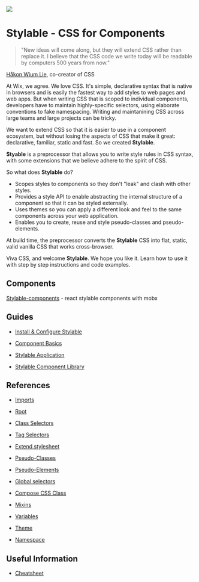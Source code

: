 ![](.../branding/logo/PNG/96-logo-OnlySymbol.png)

# Stylable - CSS for Components

> "New ideas will come along, but they will extend CSS rather than replace it. I believe that the CSS code we write today will be readable by computers 500 years from now."

[Håkon Wium Lie](https://dev.opera.com/articles/css-twenty-years-hakon/), co-creator of CSS

At Wix, we agree. We love CSS. It's simple, declarative syntax that is native in browsers and is easily the fastest way to add styles to web pages and web apps. But when writing CSS that is scoped to individual components, developers have to maintain highly-specific selectors, using elaborate conventions to fake namespacing. Writing and maintanining CSS across large teams and large projects can be tricky.

We want to extend CSS so that it is easier to use in a component ecosystem, but without losing the aspects of CSS that make it great: declarative, familiar, static and fast. So we created **Stylable**.

**Styable** is a preprocessor that allows you to write style rules in CSS syntax, with some extensions that we believe adhere to the spirit of CSS.

So what does **Stylable** do?

* Scopes styles to components so they don't "leak" and clash with other styles.
* Provides a style API to enable abstracting the internal structure of a component so that it can be styled externally. 
* Uses themes so you can apply a different look and feel to the same components across your web application.
* Enables you to create, reuse and style pseudo-classes and pseudo-elements.

At build time, the preprocessor converts the **Stylable** CSS into flat, static, valid vanilla CSS that works cross-browser.

Viva CSS, and welcome **Stylable**. We hope you like it. Learn how to use it with step by step instructions and code examples.

## Components

[Stylable-components](https://github.com/wix/stylable-components) - react stylable components with mobx

## Guides

* [Install & Configure Stylable](./docs/guides/install-configure.md)

* [Component Basics](./docs/guides/component-basics.md)

* [Stylable Application](./guides/stylable-application.md)

* [Stylable Component Library](./guides/stylable-component-library.md)

## References

* [Imports](./docs/references/imports.md)

* [Root](./docs/references/root.md)

* [Class Selectors](./docs/references/class-selectors.md)

* [Tag Selectors](./docs/references/tag-selectors.md)

* [Extend stylesheet](./docs/references/extend-stylesheet.md)

* [Pseudo-Classes](./docs/references/pseudo-classes.md)

* [Pseudo-Elements](./docs/references/pseudo-elements.md)

* [Global selectors](./docs/references/global-selectors.md)

* [Compose CSS Class](./docs/references/compose-css-class.md)

* [Mixins](./docs/references/mixin-syntax.md)

* [Variables](./docs/references/variables.md)

* [Theme](./references/theme.md)

* [Namespace](./docs/references/namespace.md)

## Useful Information

* [Cheatsheet](./docs/usefulInfo/cheatsheet.md)
